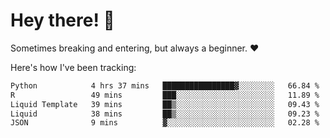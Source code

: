 # Hey there! 👋
Sometimes breaking and entering, but always a beginner. ❤️

Here's how I've been tracking:
<!--START_SECTION:waka-->

```txt
Python            4 hrs 37 mins   ████████████████▓░░░░░░░░   66.84 %
R                 49 mins         ███░░░░░░░░░░░░░░░░░░░░░░   11.89 %
Liquid Template   39 mins         ██▒░░░░░░░░░░░░░░░░░░░░░░   09.43 %
Liquid            38 mins         ██▒░░░░░░░░░░░░░░░░░░░░░░   09.23 %
JSON              9 mins          ▓░░░░░░░░░░░░░░░░░░░░░░░░   02.28 %
```

<!--END_SECTION:waka-->
